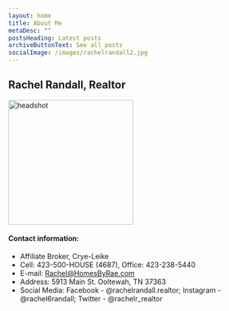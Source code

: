 ```yaml
---
layout: home
title: About Me
metaDesc: ""
postsHeading: Latest posts
archiveButtonText: See all posts
socialImage: /images/rachelrandall2.jpg
---
```

## Rachel Randall, Realtor

<img src="/images/rachelrandall2.jpg" alt="headshot" style="width:250px; !important"/>

#### Contact information:

* Affiliate Broker, Crye-Leike
* Cell: 423-500-HOUSE (4687), Office: 423-238-5440
* E-mail: [Rachel@HomesByRae.com](mailto:Rachel@HomesByRae.com)
* Address: 5913 Main St. Ooltewah, TN 37363
* Social Media: Facebook - @rachelrandall.realtor; Instagram - @rachel6randall; Twitter - @rachelr_realtor
